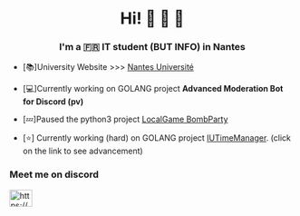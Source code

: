 <h1 align="center">Hi! 👋 🥰 🥹</h1>
<h3 align="center">I'm a 🇫🇷 IT student (BUT INFO) in Nantes</h3>

- [📚]University Website >>> [Nantes Université](https://www.univ-nantes.fr)

- [💻]Currently working on GOLANG project **Advanced Moderation Bot for Discord (pv)**

- [💤]Paused the python3 project [LocalGame BombParty](https://github.com/NoursInDev/Bomb-Party-LocalGame)

- [⭐] Currently working (hard) on GOLANG project [IUTimeManager](https://github.com/NoursInDev/iutimemanager). (click on the link to see advancement) 

<h3 align="left">Meet me on discord</h3>
<a href="https://discord.gg/https://discord.gg/3KcSjEWNx6" target="blank"><img align="center" src="https://raw.githubusercontent.com/rahuldkjain/github-profile-readme-generator/master/src/images/icons/Social/discord.svg" alt="https://discord.gg/3KcSjEWNx6" height="30" width="40" /></a>
</p>
